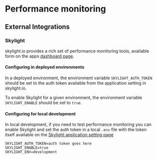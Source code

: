 # Performance monitoring

## External Integrations

### Skylight

skylight.io provides a rich set of performance monitoring tools, available form
on the apps [dashboard page](https://www.skylight.io/app/applications/t8bEzG0cuIkd).

#### Configuring in deployed environments

In a deployed environment, the environment variable
`SKYLIGHT_AUTH_TOKEN` should be set to the auth token available
from the application setting in skylight.io.

To enable Skylight for a given environment, the environment variable `SKYLIGHT_ENABLE` should be set to `true`.

#### Configuring for local development

In local development, if you need to test performance monitoring you can enable
Skylight and set the auth token in a local `.env` file with the token itself available on the
[Skylight application setting page](https://www.skylight.io/app/settings/1woC6LIhRprp/app_settings)

```
SKYLIGHT_AUTH_TOKEN=auth token goes here
SKYLIGHT_ENABLE=true
SKYLIGHT_ENV=development
```
